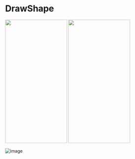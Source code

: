 # DrawShape

<img src="https://user-images.githubusercontent.com/56397578/231821812-e85d6b9c-3288-49fe-a1a6-98a3661bbe6a.png" width="200" height="400" />


<img src="https://user-images.githubusercontent.com/56397578/231850420-33c1ec74-7ed5-45cc-9e12-81c9b505af20.png" width="200" height="400" />


![image](https://github.com/fast050/DrawShape/assets/56397578/b25fa9ac-298c-4763-89ab-1297a61dda93)

